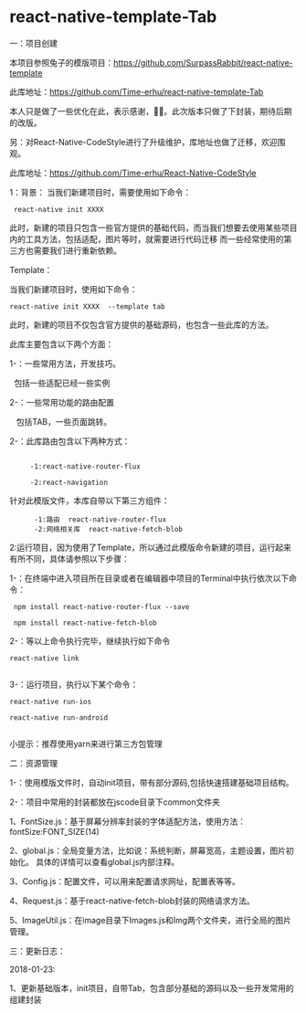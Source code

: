 # react-native-template-Tab

一：项目创建

本项目参照兔子的模版项目：https://github.com/SurpassRabbit/react-native-template

此库地址：https://github.com/Time-erhu/react-native-template-Tab

本人只是做了一些优化在此，表示感谢，🙏🙏。此次版本只做了下封装，期待后期的改版。

另：对React-Native-CodeStyle进行了升级维护，库地址也做了迁移，欢迎围观。

此库地址：https://github.com/Time-erhu/React-Native-CodeStyle

 1：背景：
 当我们新建项目时，需要使用如下命令：
 
```
 react-native init XXXX
 ```
 
 此时，新建的项目只包含一些官方提供的基础代码，而当我们想要去使用某些项目内的工具方法，包括适配，图片等时，就需要进行代码迁移
 而一些经常使用的第三方也需要我们进行重新依赖。
 
 
 Template：
 
 当我们新建项目时，使用如下命令：
 ```
 react-native init XXXX  --template tab
```
 
 此时，新建的项目不仅包含官方提供的基础源码，也包含一些此库的方法。
 
 此库主要包含以下两个方面：
 
 1-：一些常用方法，开发技巧。
 
   包括一些适配已经一些实例
   
 2-：一些常用功能的路由配置
 
    包括TAB，一些页面跳转。
   
 2-：此库路由包含以下两种方式：
```

     -1:react-native-router-flux
     
     -2:react-navigation

```
     
 针对此模版文件，本库自带以下第三方组件：
```
      -1:路由  react-native-router-flux
      -2:网络相关库  react-native-fetch-blob

```

 
2:运行项目，因为使用了Template，所以通过此模版命令新建的项目，运行起来有所不同，具体请参照以下步骤：

1-：在终端中进入项目所在目录或者在编辑器中项目的Terminal中执行依次以下命令：

```
 npm install react-native-router-flux --save
 
 npm install react-native-fetch-blob
```
 
2-：等以上命令执行完毕，继续执行如下命令

```
react-native link
 
```
3-：运行项目，执行以下某个命令：

```
react-native run-ios

react-native run-android
 
```
小提示：推荐使用yarn来进行第三方包管理

二：资源管理

1-：使用模版文件时，自动init项目，带有部分源码,包括快速搭建基础项目结构。

2-：项目中常用的封装都放在jscode目录下common文件夹

1、FontSize.js：基于屏幕分辨率封装的字体适配方法，使用方法：fontSize:FONT_SIZE(14)

2、global.js：全局变量方法，比如说：系统判断，屏幕宽高，主题设置，图片初始化。 具体的详情可以查看global.js内部注释。

3、Config.js：配置文件，可以用来配置请求网址，配置表等等。

4、Request.js：基于react-native-fetch-blob封装的网络请求方法。

5、ImageUtil.js：在image目录下Images.js和Img两个文件夹，进行全局的图片管理。


三：更新日志：

2018-01-23:

1、更新基础版本，init项目，自带Tab，包含部分基础的源码以及一些开发常用的组建封装
